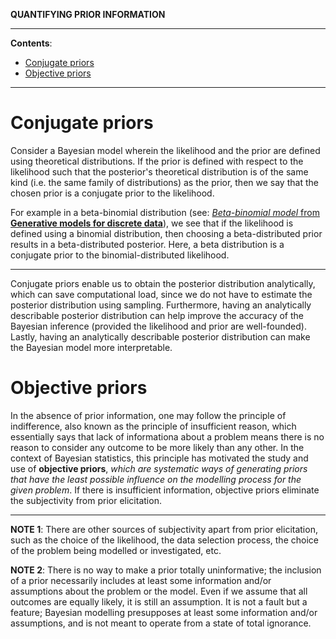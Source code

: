 **QUANTIFYING PRIOR INFORMATION**

---

**Contents**:

- [Conjugate priors](#conjugate-priors)
- [Objective priors](#objective-priors)

---

# Conjugate priors
Consider a Bayesian model wherein the likelihood and the prior are defined using theoretical distributions. If the prior is defined with respect to the likelihood such that the posterior's theoretical distribution is of the same kind (i.e. the same family of distributions) as the prior, then we say that the chosen prior is a conjugate prior to the likelihood.

For example in a beta-binomial distribution (see: [_Beta-binomial model_ from **Generative models for discrete data**](https://github.com/pranigopu/mastersProject/blob/main/NOTES/generative-models-for-discrete-data/beta-binomial-model.md)), we see that if the likelihood is defined using a binomial distribution, then choosing a beta-distributed prior results in a beta-distributed posterior. Here, a beta distribution is a conjugate prior to the binomial-distributed likelihood.

---

Conjugate priors enable us to obtain the posterior distribution analytically, which can save computational load, since we do not have to estimate the posterior distribution using sampling. Furthermore, having an analytically describable posterior distribution can help improve the accuracy of the Bayesian inference (provided the likelihood and prior are well-founded). Lastly, having an analytically describable posterior distribution can make the Bayesian model more interpretable.

# Objective priors
In the absence of prior information, one may follow the principle of indifference, also known as the principle of insufficient reason, which essentially says that lack of informationa about a problem means there is no reason to consider any outcome to be more likely than any other. In the context of Bayesian statistics, this principle has motivated the study and use of **objective priors**, _which are systematic ways of generating priors that have the least possible influence on the modelling process for the given problem_. If there is insufficient information, objective priors eliminate the subjectivity from prior elicitation.

---

**NOTE 1**: There are other sources of subjectivity apart from prior elicitation, such as the choice of the likelihood, the data selection process, the choice of the problem being modelled or investigated, etc.

**NOTE 2**: There is no way to make a prior totally uninformative; the inclusion of a prior necessarily includes at least some information and/or assumptions about the problem or the model. Even if we assume that all outcomes are equally likely, it is still an assumption. It is not a fault but a feature; Bayesian modelling presupposes at least some information and/or assumptions, and is not meant to operate from a state of total ignorance.
